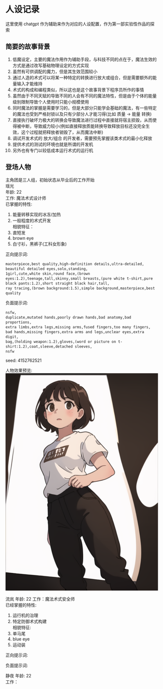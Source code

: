 # 人设记录
这里使用 chatgpt 作为辅助来作为对应的人设配置，作为第一部实验性作品的探索

## 简要的故事背景
1. 低魔设定，主要的魔法作用作为辅助手段，与科技不同的点在于，魔法生效的方式是通过改写基础物理设定的方式实现  
1. 虽然有可供调配的魔力，但是其生效范围较小  
1. 通过人造的术式可以将某一种特定的转换进行放大或组合，但是需要额外的能量输入才能维持  
1. 术式的构成和编程类似，所以这也是这个故事背景下程序员所作的事情  
1. 虽然由于不同天赋的导致不同的人会有不同的魔法特性，但是由于个体的能量级别限制导致个人使用时只能小规模使用  
1. 同时魔法的掌握是需要学习的，但是大部分只能学会基础的魔法，有一些特定的魔法也受到严格封锁以及只有少部分人才能习得(比如 质量 -> 能量 转换)  
1. 直接执行破坏力极大的转换会导致魔法进行过程中直接就将宿主损毁，从而使得被中断，导致威力较小(例如直接释放质能转换导致释放目标还没完全生效，这个过程就把释放者销毁了，从而魔法中断)  
1. 调试开发术式的 放大/组合 的开发者，需要预先掌握该类术式的最小化释放  
1. 提供术式的测试的环境也就是所谓的开发机  
1. 另外也有专门以较低成本运行术式的运行机  

## 登场人物
主角团是三人组，初始状态从毕业后的工作开始  
瑶光  
年龄: 22  
工作: 魔法术式设计师  
已掌握的特性:   
1. 能量转移实现的冰冻/加热  
1. 一般程度的术式开发  
相貌特征：  
1. 直短发  
1. brown eye  
1. 白寸衫，黑裤子(工科女形象)  

正向提示词:  
```
masterpiece,best quality,high-definition details,ultra-detailed,
beautiful detailed eyes,solo,standing,
1girl,cute,white skin,round face,(brown eyes:1.2),teenage,tall,skinny,small breasts,(pure white t-shirt,pure black pants:1.2),short straight black hair,tall,
ray tracing,(brown background:1.5),simple background,masterpiece,best quality
```

负面提示词:  
```
nsfw,
duplicate,mutated hands,poorly drawn hands,bad anatomy,bad proportions,
extra limbs,extra legs,missing arms,fused fingers,too many fingers,
bad hands,missing fingers,extra arms and legs,unclear eyes,extra digit,
bag,(holding weapon:1.2),gloves,(word or picture on t-shirt:1.2),coat,sleeve,detached sleeves,
nsfw
```
seed: 4152762521  

人物效果预览:  
![imgs/role1.png](/imgs/role1.png)

流岚
年龄: 22
工作：魔法术式安全师  
已经掌握的特性:  
1. 运行机的治理  
1. 特定防御术式构建  
相貌特征:  
1. 单马尾  
1. blue eye  
1. 运动装  

正向提示词:  


负面提示词:  


静夜
年龄: 22  
工作：

